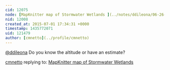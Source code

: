 ```yaml
---
cid: 12075
node: [MapKnitter map of Stormwater Wetlands ](../notes/ddileona/06-26-2015/mapknitter-map-of-stormwater-wetlands)
nid: 12008
created_at: 2015-07-01 17:34:31 +0000
timestamp: 1435772071
uid: 121479
author: [cmnetto](../profile/cmnetto)
---
```


[@ddileona](/profile/ddileona) Do you know the altitude or have an estimate? 

[cmnetto](../profile/cmnetto) replying to: [MapKnitter map of Stormwater Wetlands ](../notes/ddileona/06-26-2015/mapknitter-map-of-stormwater-wetlands)

